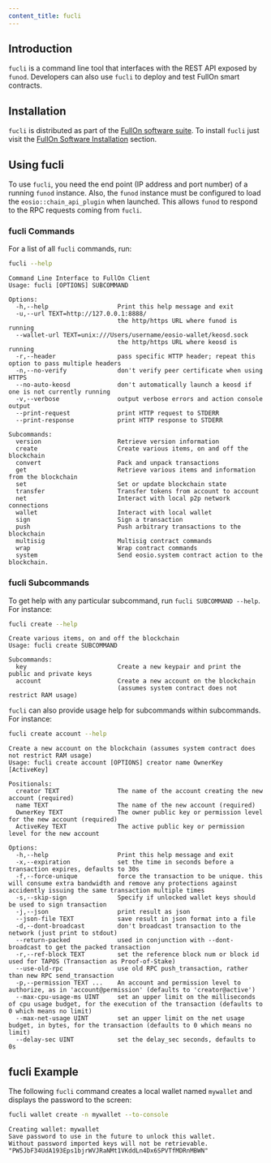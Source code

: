 ```yaml
---
content_title: fucli
---
```


## Introduction

`fucli` is a command line tool that interfaces with the REST API exposed by `funod`. Developers can also use `fucli` to deploy and test FullOn smart contracts.

## Installation

`fucli` is distributed as part of the [FullOn software suite](https://github.com/fullon-labs/flon-core). To install `fucli` just visit the [FullOn Software Installation](../00_install/index.md) section.

## Using fucli

To use `fucli`, you need the end point (IP address and port number) of a running `funod` instance. Also, the `funod` instance must be configured to load the `eosio::chain_api_plugin` when launched. This allows `funod` to respond to the RPC requests coming from `fucli`.

### fucli Commands

For a list of all `fucli` commands, run:

```sh
fucli --help
```

```console
Command Line Interface to FullOn Client
Usage: fucli [OPTIONS] SUBCOMMAND

Options:
  -h,--help                   Print this help message and exit
  -u,--url TEXT=http://127.0.0.1:8888/
                              the http/https URL where funod is running
  --wallet-url TEXT=unix:///Users/username/eosio-wallet/keosd.sock
                              the http/https URL where keosd is running
  -r,--header                 pass specific HTTP header; repeat this option to pass multiple headers
  -n,--no-verify              don't verify peer certificate when using HTTPS
  --no-auto-keosd             don't automatically launch a keosd if one is not currently running
  -v,--verbose                output verbose errors and action console output
  --print-request             print HTTP request to STDERR
  --print-response            print HTTP response to STDERR

Subcommands:
  version                     Retrieve version information
  create                      Create various items, on and off the blockchain
  convert                     Pack and unpack transactions
  get                         Retrieve various items and information from the blockchain
  set                         Set or update blockchain state
  transfer                    Transfer tokens from account to account
  net                         Interact with local p2p network connections
  wallet                      Interact with local wallet
  sign                        Sign a transaction
  push                        Push arbitrary transactions to the blockchain
  multisig                    Multisig contract commands
  wrap                        Wrap contract commands
  system                      Send eosio.system contract action to the blockchain.
```

### fucli Subcommands

To get help with any particular subcommand, run `fucli SUBCOMMAND --help`. For instance:

```sh
fucli create --help
```

```console
Create various items, on and off the blockchain
Usage: fucli create SUBCOMMAND

Subcommands:
  key                         Create a new keypair and print the public and private keys
  account                     Create a new account on the blockchain
                              (assumes system contract does not restrict RAM usage)
```

`fucli` can also provide usage help for subcommands within subcommands. For instance:

```sh
fucli create account --help
```

```console
Create a new account on the blockchain (assumes system contract does not restrict RAM usage)
Usage: fucli create account [OPTIONS] creator name OwnerKey [ActiveKey]

Positionals:
  creator TEXT                The name of the account creating the new account (required)
  name TEXT                   The name of the new account (required)
  OwnerKey TEXT               The owner public key or permission level for the new account (required)
  ActiveKey TEXT              The active public key or permission level for the new account

Options:
  -h,--help                   Print this help message and exit
  -x,--expiration             set the time in seconds before a transaction expires, defaults to 30s
  -f,--force-unique           force the transaction to be unique. this will consume extra bandwidth and remove any protections against accidently issuing the same transaction multiple times
  -s,--skip-sign              Specify if unlocked wallet keys should be used to sign transaction
  -j,--json                   print result as json
  --json-file TEXT            save result in json format into a file
  -d,--dont-broadcast         don't broadcast transaction to the network (just print to stdout)
  --return-packed             used in conjunction with --dont-broadcast to get the packed transaction
  -r,--ref-block TEXT         set the reference block num or block id used for TAPOS (Transaction as Proof-of-Stake)
  --use-old-rpc               use old RPC push_transaction, rather than new RPC send_transaction
  -p,--permission TEXT ...    An account and permission level to authorize, as in 'account@permission' (defaults to 'creator@active')
  --max-cpu-usage-ms UINT     set an upper limit on the milliseconds of cpu usage budget, for the execution of the transaction (defaults to 0 which means no limit)
  --max-net-usage UINT        set an upper limit on the net usage budget, in bytes, for the transaction (defaults to 0 which means no limit)
  --delay-sec UINT            set the delay_sec seconds, defaults to 0s
```

## fucli Example

The following `fucli` command creates a local wallet named `mywallet` and displays the password to the screen:

```sh
fucli wallet create -n mywallet --to-console
```

```console
Creating wallet: mywallet
Save password to use in the future to unlock this wallet.
Without password imported keys will not be retrievable.
"PW5JbF34UdA193Eps1bjrWVJRaNMt1VKddLn4Dx6SPVTfMDRnMBWN"
```
